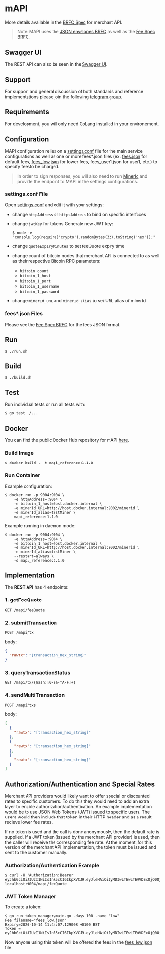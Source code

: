 # mAPI

More details available in the [BRFC Spec](https://github.com/bitcoin-sv-specs/brfc-merchantapi) for merchant API.  

> Note: MAPI uses the [JSON envelopes BRFC](https://github.com/bitcoin-sv-specs/brfc-misc/tree/master/jsonenvelope) as well as the [Fee Spec BRFC](https://github.com/bitcoin-sv-specs/brfc-misc/tree/master/feespec).

## Swagger UI

The REST API can also be seen in the [Swagger UI](https://bitcoin-sv.github.io/merchantapi-reference).

## Support

For support and general discussion of both standards and reference implementations please join the following [telegram group](https://t.me/joinchat/JB6ZzktqwaiJX_5lzQpQIA).

## Requirements

For development, you will only need GoLang installed in your environement.

## Configuration

MAPI configuration relies on a [settings.conf](settings.conf) file for the main service configurations as well as one or more fees*.json files (ex. [fees.json](fees.json) for default fees, [fees_low.json](fees_low.json) for lower fees, fees_user1.json for user1, etc.) to specify feesto be charged.

> In order to sign responses, you will also need to run [MinerId](https://github.com/bitcoin-sv/minerid-reference) and provide the endpoint to MAPI in the settings configurations.

### settings.conf File

Open [settings.conf](settings.conf) and edit it with your settings:  

- change `httpAddress` or `httpsAddress` to bind on specific interfaces
- change `jwtKey` for tokens
  Generate new JWT key:

  ```console
  $ node -e "console.log(require('crypto').randomBytes(32).toString('hex'));"
  ```
  
- change `quoteExpiryMinutes` to set feeQuote expiry time
- change count of bitcoin nodes that merchant API is connected to as well as their respective Bitcoin RPC parameters:
  - `bitcoin_count`
  - `bitcoin_1_host`
  - `bitcoin_1_port`
  - `bitcoin_1_username`
  - `bitcoin_1_password`

- change `minerId_URL` and `minerId_alias` to set URL alias of minerId

### fees*.json Files

Please see the [Fee Spec BRFC](https://github.com/bitcoin-sv-specs/brfc-misc/tree/master/feespec) for the fees JSON format.

## Run

```console
$ ./run.sh
```

## Build

```console
$ ./build.sh
```

## Test

Run individual tests or run all tests with:

```console
$ go test ./...
```

## Docker

You can find the public Docker Hub repository for mAPI [here](https://hub.docker.com/r/bitcoinsv/mapi).

### Build Image

```console
$ docker build . -t mapi_reference:1.1.0
```

### Run Container

Example configuration:

```console
$ docker run -p 9004:9004 \
    -e httpAddress=:9004 \
    -e bitcoin_1_host=host.docker.internal \
    -e minerId_URL=http://host.docker.internal:9002/minerid \
    -e minerId_alias=testMiner \
    mapi_reference:1.1.0
```

Example running in daemon mode:

```console
$ docker run -p 9004:9004 \
    -e httpAddress=:9004 \
    -e bitcoin_1_host=host.docker.internal \
    -e minerId_URL=http://host.docker.internal:9002/minerid \
    -e minerId_alias=testMiner \
    --restart=always \
    -d mapi_reference:1.1.0
```

## Implementation

The **REST API** has 4 endpoints:

### 1. getFeeQuote

```
GET /mapi/feeQuote
```

### 2. submitTransaction

```
POST /mapi/tx
```

body:

```json
{
  "rawtx": "[transaction_hex_string]"
}
```

### 3. queryTransactionStatus

```
GET /mapi/tx/{hash:[0-9a-fA-F]+}
```

### 4. sendMultiTransaction

```
POST /mapi/txs
```

body:

```json
[
  {
    "rawtx": "[transaction_hex_string]"
  },
  {
    "rawtx": "[transaction_hex_string]"
  },
  {
    "rawtx": "[transaction_hex_string]"
  }
]
```

## Authorization/Authentication and Special Rates

Merchant API providers would likely want to offer special or discounted rates to specific customers. To do this they would need to add an extra layer to enable authorization/authentication. An example implementation would be to use JSON Web Tokens (JWT) issued to specific users. The users would then include that token in their HTTP header and as a result recieve lower fee rates.

If no token is used and the call is done anonymously, then the default rate is supplied. If a JWT token (issued by the merchant API provider) is used, then the caller will receive the corresponding fee rate. At the moment, for this version of the merchant API implementation, the token must be issued and sent to the customer manually.

### Authorization/Authentication Example

```console
$ curl -H "Authorization:Bearer eyJhbGciOiJIUzI1NiIsInR5cCI6IkpXVCJ9.eyJleHAiOiIyMDIwLTEwLTE0VDExOjQ0OjA3LjEyOTAwOCswMTowMCIsIm5hbWUiOiJsb3cifQ.LV8kz02bwxZ21qgqCvmgWfbGZCtdSo9px47wQ3_6Zrk" localhost:9004/mapi/feeQuote
```

### JWT Token Manager

To create a token:

```console
$ go run token_manager/main.go -days 100 -name "low"
Fee filename="fees_low.json"
Expiry=2020-10-14 11:44:07.129008 +0100 BST
Token = eyJhbGciOiJIUzI1NiIsInR5cCI6IkpXVCJ9.eyJleHAiOiIyMDIwLTEwLTE0VDExOjQ0OjA3LjEyOTAwOCswMTowMCIsIm5hbWUiOiJsb3cifQ.LV8kz02bwxZ21qgqCvmgWfbGZCtdSo9px47wQ3_6Zrk
```

Now anyone using this token will be offered the fees in the [fees_low.json](fees_low.json) file.

